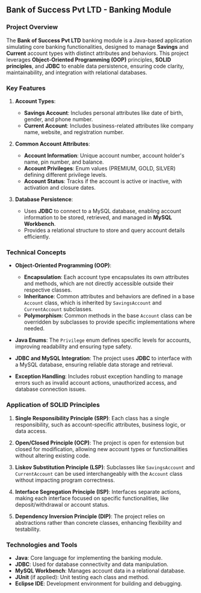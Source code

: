 ## Bank of Success Pvt LTD - Banking Module

### Project Overview
The **Bank of Success Pvt LTD** banking module is a Java-based application simulating core banking functionalities, designed to manage **Savings** and **Current** account types with distinct attributes and behaviors. This project leverages **Object-Oriented Programming (OOP)** principles, **SOLID principles**, and **JDBC** to enable data persistence, ensuring code clarity, maintainability, and integration with relational databases.

### Key Features
1. **Account Types**:
   - **Savings Account**: Includes personal attributes like date of birth, gender, and phone number.
   - **Current Account**: Includes business-related attributes like company name, website, and registration number.

2. **Common Account Attributes**:
   - **Account Information**: Unique account number, account holder's name, pin number, and balance.
   - **Account Privileges**: Enum values (PREMIUM, GOLD, SILVER) defining different privilege levels.
   - **Account Status**: Tracks if the account is active or inactive, with activation and closure dates.

3. **Database Persistence**:
   - Uses **JDBC** to connect to a MySQL database, enabling account information to be stored, retrieved, and managed in **MySQL Workbench**.
   - Provides a relational structure to store and query account details efficiently.

### Technical Concepts
- **Object-Oriented Programming (OOP)**:
  - **Encapsulation**: Each account type encapsulates its own attributes and methods, which are not directly accessible outside their respective classes.
  - **Inheritance**: Common attributes and behaviors are defined in a base `Account` class, which is inherited by `SavingsAccount` and `CurrentAccount` subclasses.
  - **Polymorphism**: Common methods in the base `Account` class can be overridden by subclasses to provide specific implementations where needed.

- **Java Enums**: The `Privilege` enum defines specific levels for accounts, improving readability and ensuring type safety.

- **JDBC and MySQL Integration**: The project uses **JDBC** to interface with a MySQL database, ensuring reliable data storage and retrieval.

- **Exception Handling**: Includes robust exception handling to manage errors such as invalid account actions, unauthorized access, and database connection issues.

### Application of SOLID Principles
1. **Single Responsibility Principle (SRP)**: Each class has a single responsibility, such as account-specific attributes, business logic, or data access.
  
2. **Open/Closed Principle (OCP)**: The project is open for extension but closed for modification, allowing new account types or functionalities without altering existing code.

3. **Liskov Substitution Principle (LSP)**: Subclasses like `SavingsAccount` and `CurrentAccount` can be used interchangeably with the `Account` class without impacting program correctness.

4. **Interface Segregation Principle (ISP)**: Interfaces separate actions, making each interface focused on specific functionalities, like deposit/withdrawal or account status.

5. **Dependency Inversion Principle (DIP)**: The project relies on abstractions rather than concrete classes, enhancing flexibility and testability.

### Technologies and Tools
- **Java**: Core language for implementing the banking module.
- **JDBC**: Used for database connectivity and data manipulation.
- **MySQL Workbench**: Manages account data in a relational database.
- **JUnit** (if applied): Unit testing each class and method.
- **Eclipse IDE**: Development environment for building and debugging.

